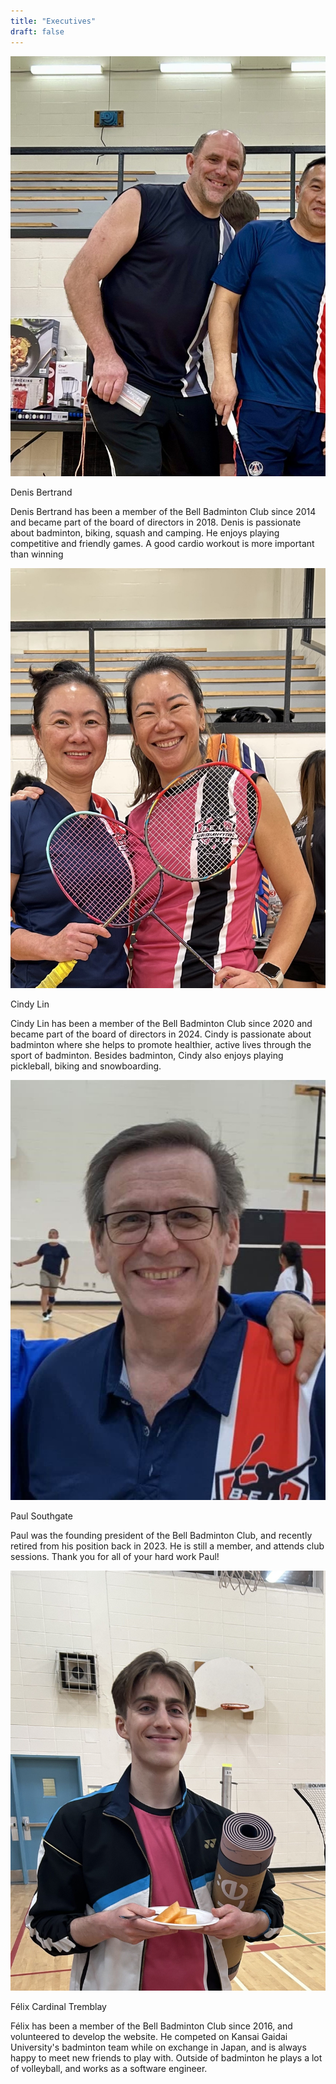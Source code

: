 ```yaml
---
title: "Executives"
draft: false
---
```

<head>
    <link rel="stylesheet" href="/css/executives.css">
</head>

<div class="execContainer">
    <img src="/img/Denis.jpg" class="headshot">
    <div class="details">
        <p class="name">Denis Bertrand</p>
        <p class="description">
        Denis Bertrand has been a member of the Bell Badminton Club since 2014 and became part of the board of directors in 2018. Denis is passionate about badminton, biking, squash and camping.   He enjoys playing competitive and friendly games. A good cardio workout is more important than winning
        </p>
    </div>
</div>

<div class="execContainer">
    <img src="/img/Cindy.jpg" class="headshot">
    <div class="details">
        <p class="name">Cindy Lin</p>
        <p class="description">
        Cindy Lin has been a member of the Bell Badminton Club since 2020 and became part of the board of directors in 2024. Cindy is passionate about badminton where she helps to promote healthier, active lives through the sport of badminton. Besides badminton, Cindy also enjoys playing pickleball, biking and snowboarding.
        </p>
    </div>
</div>

<div class="execContainer">
    <img src="/img/Paul.jpg" class="headshot">
    <div class="details">
        <p class="name">Paul Southgate</p>
        <p class="description">
        Paul was the founding president of the Bell Badminton Club, and recently retired from his position back in 2023. He is still a member, and attends club sessions. Thank you for all of your hard work Paul!
        </p>
    </div>
</div>

<div class="execContainer">
    <img src="/img/Felix.jpg" alt="Executive Headshot" class="headshot">
    <div class="details">
        <p class="name">Félix Cardinal Tremblay</p>
        <p class="description">
        Félix has been a member of the Bell Badminton Club since 2016, and volunteered to develop the website. He competed on Kansai Gaidai University's badminton team while on exchange in Japan, and is always happy to meet new friends to play with. Outside of badminton he plays a lot of volleyball, and works as a software engineer.
        </p>
    </div>
</div>
